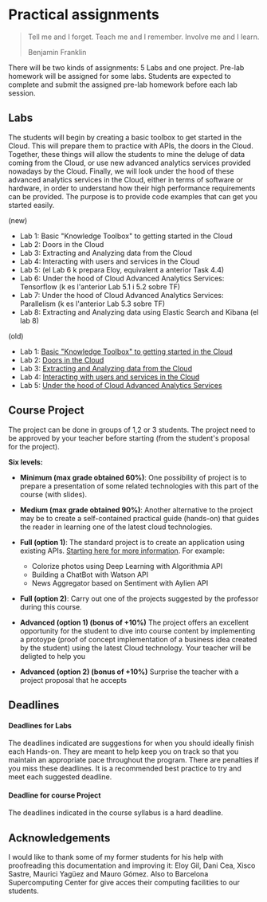 # Practical assignments

>Tell me and I forget. Teach me and I remember. Involve me and I learn.
>
>Benjamin Franklin

There will be two kinds of assignments: 5 Labs and one project. Pre-lab homework will be assigned for some labs. Students are expected to complete and submit the assigned pre-lab homework before each lab session.

## Labs
The students will begin by creating a basic toolbox to get started in the Cloud. This will prepare them to practice with APIs, the doors in the Cloud. Together, these things will allow the students to mine the deluge of data coming from the Cloud, or use new advanced analytics services provided nowadays by the Cloud. Finally, we will look under the hood of these advanced analytics services in the Cloud, either in terms of software or hardware, in order to understand how their high performance requirements can be provided. The purpose is
to provide code examples that can get you started easily.

(new)
- Lab 1: Basic "Knowledge Toolbox" to getting started in the Cloud 
- Lab 2: Doors in the Cloud                                        
- Lab 3: Extracting and Analyzing data from the Cloud               
- Lab 4: Interacting with users and services in the Cloud
- Lab 5: (el Lab 6 k prepara Eloy, equivalent a anterior Task 4.4)
- Lab 6: Under the hood of Cloud Advanced Analytics Services: Tensorflow (k es l'anterior Lab 5.1 i 5.2 sobre TF)
- Lab 7: Under the hood of Cloud Advanced Analytics Services: Parallelism (k es l'anterior Lab 5.3 sobre TF)
- Lab 8: Extracting and Analyzing data using Elastic Search and Kibana (el lab 8)


(old)
- Lab 1: [Basic "Knowledge Toolbox" to getting started in the Cloud][Lab1]  
- Lab 2: [Doors in the Cloud][Lab2]                                         
- Lab 3: [Extracting and Analyzing data from the Cloud][Lab3]               
- Lab 4: [Interacting with users and services in the Cloud][Lab4]           
- Lab 5: [Under the hood of Cloud Advanced Analytics Services][Lab5]        

[Lab1]: https://github.com/jorditorresBCN/Assignments/blob/master/Lab01.md
[Lab2]: https://github.com/jorditorresBCN/Assignments/blob/master/Lab02.md
[Lab3]: https://github.com/jorditorresBCN/Assignments/blob/master/Lab03.md
[Lab4]: https://github.com/jorditorresBCN/Assignments/blob/master/Lab04.md
[Lab5]: https://github.com/jorditorresBCN/Assignments/blob/master/Lab05.md


## Course Project
The project can be done in groups of 1,2 or 3 students.  The project need to be approved by your teacher before starting (from the student's proposal for the project). 

**Six levels:** 
* **Minimum (max  grade obtained 60%)**: One possibility of project is to prepare a presentation of some related technologies with this part of the course (with slides).
* **Medium (max grade obtained 90%)**: Another alternative to the project may be to create a self-contained practical guide (hands-on) that guides the reader in learning one of the latest cloud technologies.

* **Full (option 1)**:  The standard project is to create an application using existing APIs. [Starting here for more information](https://www.analyticsvidhya.com/blog/2017/02/6-deep-learning-applications-beginner-python/?utm_source=feedburner&utm_medium=email&utm_campaign=Feed%3A+AnalyticsVidhya+%28Analytics+Vidhya%29). For example:  
  * Colorize photos using Deep Learning  with Algorithmia API
  * Building a ChatBot with Watson API
  * News Aggregator based on Sentiment with Aylien API
  
* **Full (option 2)**:  Carry out one of the projects suggested by the professor during this course.
  
* **Advanced (option 1) (bonus of +10%)**  The project offers an excellent opportunity for the student to dive into course content by implementing a protoype (proof of concept implementation of a business idea created by the student) using the latest Cloud technology. Your teacher will be deligted to help you

* **Advanced (option 2) (bonus of +10%)**  Surprise the teacher with a project proposal that he accepts

## Deadlines
#### Deadlines for Labs
The deadlines indicated are suggestions for when you should ideally finish each Hands-on. They are meant to help keep you on track so that you maintain an appropriate pace throughout the program. There are penalties if you miss these deadlines. It is a recommended best practice to try and meet each suggested deadline.
#### Deadline for course Project
The deadlines indicated in the course syllabus is a hard deadline.


## Acknowledgements
I would like to thank some of my former students for his help with proofreading this documentation and improving it: Eloy Gil, Dani Cea, Xisco Sastre, Maurici Yagüez and Mauro Gómez. Also to Barcelona Supercomputing Center for give acces their computing facilities to our students.

